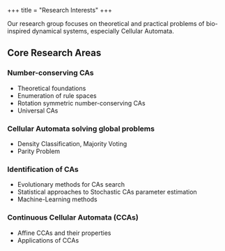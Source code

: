 +++
title = "Research Interests"
+++

Our research group focuses on theoretical and practical problems of bio-inspired dynamical systems, especially Cellular Automata. 

## Core Research Areas

### Number-conserving CAs
- Theoretical foundations
- Enumeration of rule spaces
- Rotation symmetric number-conserving CAs
- Universal CAs

### Cellular Automata solving global problems
- Density Classification, Majority Voting
- Parity Problem

### Identification of CAs
- Evolutionary methods for CAs search
- Statistical approaches to Stochastic CAs parameter estimation
- Machine-Learning methods

### Continuous Cellular Automata (CCAs)
- Affine CCAs and their properties
- Applications of CCAs
